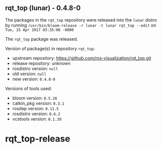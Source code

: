 ## rqt_top (lunar) - 0.4.8-0

The packages in the `rqt_top` repository were released into the `lunar` distro by running `/usr/bin/bloom-release -r lunar -t lunar rqt_top --edit` on `Tue, 25 Apr 2017 03:35:06 -0000`

The `rqt_top` package was released.

Version of package(s) in repository `rqt_top`:

- upstream repository: https://github.com/ros-visualization/rqt_top.git
- release repository: unknown
- rosdistro version: `null`
- old version: `null`
- new version: `0.4.8-0`

Versions of tools used:

- bloom version: `0.5.26`
- catkin_pkg version: `0.3.1`
- rosdep version: `0.11.5`
- rosdistro version: `0.6.2`
- vcstools version: `0.1.39`


# rqt_top-release
